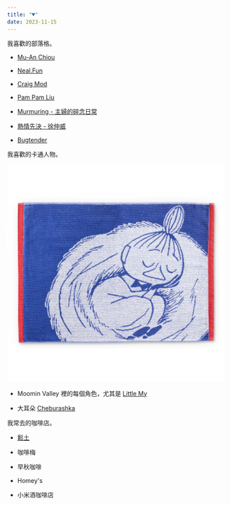 ```yaml
---
title: "♥"
date: 2023-11-15
---
```


我喜歡的部落格。

- [Mu-An Chiou](https://muan.co/)

- [Neal.Fun](https://neal.fun/)

- [Craig Mod](https://craigmod.com/)

- [Pam Pam Liu](http://www.pampamliu.com/)

- [Murmuring - 主婦的碎念日常](https://murmuring.idv.tw/)

- [熱情先決 - 徐仲威](https://zeals75.com/)

- [Bugtender](https://bugtender.com/)

我喜歡的卡通人物。

![](images/e86272aa-8ae0-4188-8214-e9631021d7c6_l0_001-3_19_2023-3_24_11-pm.jpg)

- Moomin Valley 裡的每個角色，尤其是 [Little My](https://moomin.fandom.com/wiki/Little_My)

- 大耳朵 [Cheburashka](https://ultimatepopculture.fandom.com/wiki/Cheburashka)

我常去的咖啡店。

- [鬆土](https://www.instagram.com/sangthoo.workshop/)

- 咖啡梅

- 早秋咖啡

- Homey's

- 小米酒咖啡店
